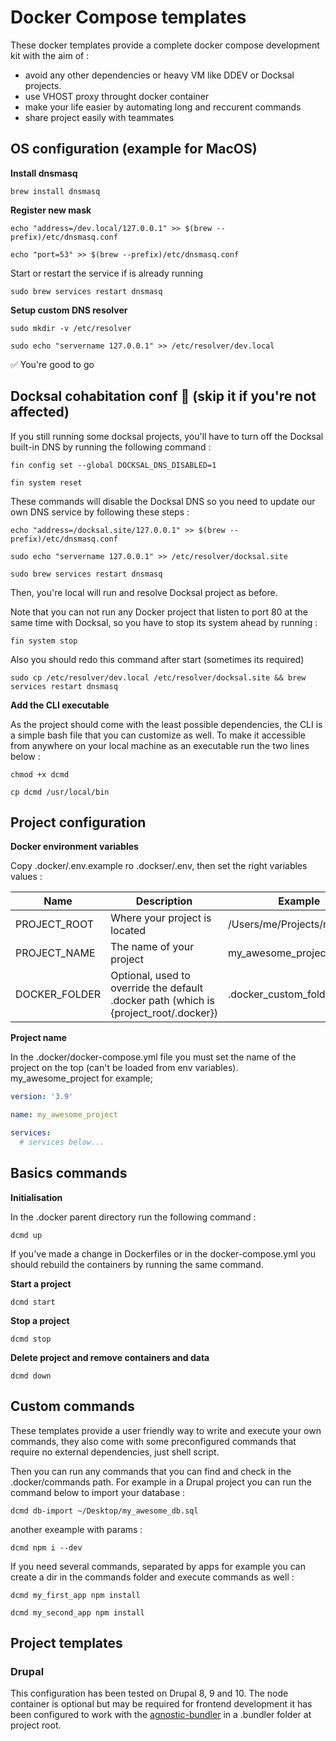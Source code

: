 # Docker Compose templates

These docker templates provide a complete docker compose development kit with the aim of :

- avoid any other dependencies or heavy VM like DDEV or Docksal projects.
- use VHOST proxy throught docker container
- make your life easier by automating long and reccurent commands
- share project easily with teammates

## OS configuration (example for MacOS)

**Install dnsmasq**

`brew install dnsmasq`

**Register new mask**

`echo "address=/dev.local/127.0.0.1" >> $(brew --prefix)/etc/dnsmasq.conf`

`echo "port=53" >> $(brew --prefix)/etc/dnsmasq.conf`

Start or restart the service if is already running

`sudo brew services restart dnsmasq`


**Setup custom DNS resolver**

`sudo mkdir -v /etc/resolver`

`sudo echo "servername 127.0.0.1" >> /etc/resolver/dev.local`

✅ You're good to go

## Docksal cohabitation conf 🚧 (skip it if you're not affected)

If you still running some docksal projects, you'll have to turn off the Docksal built-in DNS by running the following command :

`fin config set --global DOCKSAL_DNS_DISABLED=1`

`fin system reset`

These commands will disable the Docksal DNS so you need to update our own DNS service by following these steps :

`echo "address=/docksal.site/127.0.0.1" >> $(brew --prefix)/etc/dnsmasq.conf`

`sudo echo "servername 127.0.0.1" >> /etc/resolver/docksal.site`

`sudo brew services restart dnsmasq`

Then, you're local will run and resolve Docksal project as before.

Note that you can not run any Docker project that listen to port 80 at the same time with Docksal, so you have to stop its system ahead by running :

`fin system stop`

Also you should redo this command after start (sometimes its required)

`sudo cp /etc/resolver/dev.local /etc/resolver/docksal.site && brew services restart dnsmasq`

**Add the CLI executable**

As the project should come with the least possible dependencies, the CLI is a simple bash file that you can customize as well.
To make it accessible from anywhere on your local machine as an executable run the two lines below :

`chmod +x dcmd`

`cp dcmd /usr/local/bin`


## Project configuration

**Docker environment variables**

Copy .docker/.env.example ro .dockser/.env, then set the right variables values :

| Name |	Description |	Example |
|------|--------------|---------|
| PROJECT_ROOT	| Where your project is located	| /Users/me/Projects/myproject
| PROJECT_NAME	  | The name of your project |	my_awesome_project
| DOCKER_FOLDER	  | Optional, used to override the default .docker path (which is {project_root/.docker}) |	.docker_custom_folder

**Project name**

In the .docker/docker-compose.yml file you must set the name of the project on the top (can't be loaded from env variables). my_awesome_project for example;

```yaml
version: '3.9'

name: my_awesome_project

services:
  # services below...
```

## Basics commands

**Initialisation**

In the .docker parent directory run the following command :

`dcmd up`

If you've made a change in Dockerfiles or in the docker-compose.yml you should rebuild the containers by running the same command.

**Start a project**

`dcmd start`

**Stop a project**

`dcmd stop`

**Delete project and remove containers and data**

`dcmd down`

## Custom commands

These templates provide a user friendly way to write and execute your own commands, they also come with some preconfigured commands that require no external dependencies, just shell script.

Then you can run any commands that you can find and check in the .docker/commands path. For example in a Drupal project you can run the command below to import your database :

`dcmd db-import ~/Desktop/my_awesome_db.sql`

another exeample with params :

`dcmd npm i --dev`

If you need several commands, separated by apps for example you can create a dir in the commands folder and execute commands as well :

`dcmd my_first_app npm install`

`dcmd my_second_app npm install`

## Project templates

### Drupal

This configuration has been tested on Drupal 8, 9 and 10.
The node container is optional but may be required for frontend development it has been configured to work with the [agnostic-bundler]() in a .bundler folder at project root.